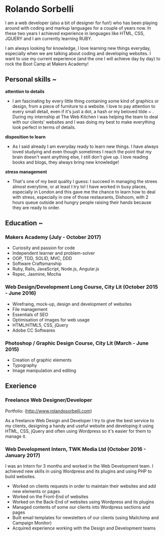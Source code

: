 # Rolando Sorbelli

I am a web developer (also a bit of designer for fun!) who has been playing around with coding and markup languages for a couple of years now. In these two years I achieved experience in languages like HTML, CSS, JQUERY and I am currently learning RUBY.

I am always looking for knowledge, I love learning new things everyday, especially when we are talking about coding and developing websites. I want to use my current experience (and the one I will achieve day by day) to rock the Boot Camp at Makers Academy!

## Personal skills ~

**attention to details**

- I am fascinating by every little thing containing some kind of graphics or design, from a piece of furniture to a website. I love to pay attention to every small detail, even if it's just a dot, a hash or my beloved tilde ~ . During my internship at The Web Kitchen I was helping the team to deal with our clients' websites and I was doing my best to make everything look perfect in terms of details.

**disposition to learn**

- As I said already I am everyday ready to learn new things. I have always loved studying and even though sometimes I reach the point that my brain doesn't want anything else, I still don't give up. I love reading books and blogs, they always bring new knowledge!

**stress management**

- That's one of my best quality I guess: I succeed in managing the strees almost everytime, or at least I try to! I have worked in busy places, especially in London and this gave me the chance to learn how to deal with stress, especially in one of those restaurants, Dishoom, with 2 hours queue outside and hungry people raising their hands because they are ready to order.

## Education ~

### Makers Academy (July - October 2017)

- Curiosity and passion for code
- Independent learner and problem-solver
- OOP, TDD, SOLID, MVC, DDD
- Software Craftsmanship
- Ruby, Rails, JavaScript, Node.js, Angular.js
- Rspec, Jasmine, Mocha

### Web Design/Development Long Course, City Lit (October 2015 - June 2016)

- Wirefraing, mock-up, design and development of websites
- File management
- Essentials of SEO
- Optimisation of images for web usage
- HTML/HTML5, CSS, jQuery
- Adobe CC Softwares

### Photoshop / Graphic Design Course, City Lit (March - June 2015)

- Creation of graphic elements
- Typography
- Image manipulation and editing

## Exerience

### Freelance Web Designer/Developer
Portfolio: (http://www.rolandosorbelli.com)

As a freelance Web Design and Developer I try to give the best service to my clients, designing a handy and useful website and developing it using HTML, CSS, jQuery and often using Wordpress so it's easier for them to manage it.

### Web Development Intern, TWK Media Ltd (October 2016 - January 2017)

I was an Intern for 3 months and worked in the Web Development team. I achieved new skills in using Wordpress and its plugins and using PHP to build websites.

- Worked on clients requests in order to maintain their websites and add new elements or pages
- Worked on the Front-End of websites
- Worked on the Back-End of websites using Wordpress and its plugins
- Managed contents of some our clients into Wordpress sections and pages
- Built email templates for newsletters of our clients (using Mailchimp and Campaign Monitor)
- Acquired experience working with the Design and Development teams